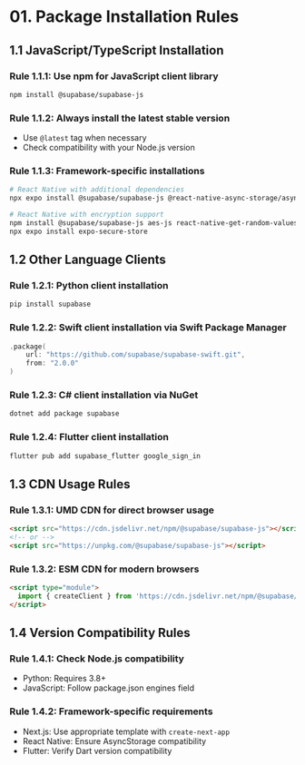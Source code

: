 # 01. Package Installation Rules

## 1.1 JavaScript/TypeScript Installation

### Rule 1.1.1: Use npm for JavaScript client library
```bash
npm install @supabase/supabase-js
```

### Rule 1.1.2: Always install the latest stable version
- Use `@latest` tag when necessary
- Check compatibility with your Node.js version

### Rule 1.1.3: Framework-specific installations
```bash
# React Native with additional dependencies
npx expo install @supabase/supabase-js @react-native-async-storage/async-storage react-native-url-polyfill

# React Native with encryption support
npm install @supabase/supabase-js aes-js react-native-get-random-values
npx expo install expo-secure-store
```

## 1.2 Other Language Clients

### Rule 1.2.1: Python client installation
```bash
pip install supabase
```

### Rule 1.2.2: Swift client installation via Swift Package Manager
```swift
.package(
    url: "https://github.com/supabase/supabase-swift.git", 
    from: "2.0.0"
)
```

### Rule 1.2.3: C# client installation via NuGet
```bash
dotnet add package supabase
```

### Rule 1.2.4: Flutter client installation
```bash
flutter pub add supabase_flutter google_sign_in
```

## 1.3 CDN Usage Rules

### Rule 1.3.1: UMD CDN for direct browser usage
```html
<script src="https://cdn.jsdelivr.net/npm/@supabase/supabase-js"></script>
<!-- or -->
<script src="https://unpkg.com/@supabase/supabase-js"></script>
```

### Rule 1.3.2: ESM CDN for modern browsers
```html
<script type="module">
  import { createClient } from 'https://cdn.jsdelivr.net/npm/@supabase/supabase-js/+esm'
</script>
```

## 1.4 Version Compatibility Rules

### Rule 1.4.1: Check Node.js compatibility
- Python: Requires 3.8+
- JavaScript: Follow package.json engines field

### Rule 1.4.2: Framework-specific requirements
- Next.js: Use appropriate template with `create-next-app`
- React Native: Ensure AsyncStorage compatibility
- Flutter: Verify Dart version compatibility